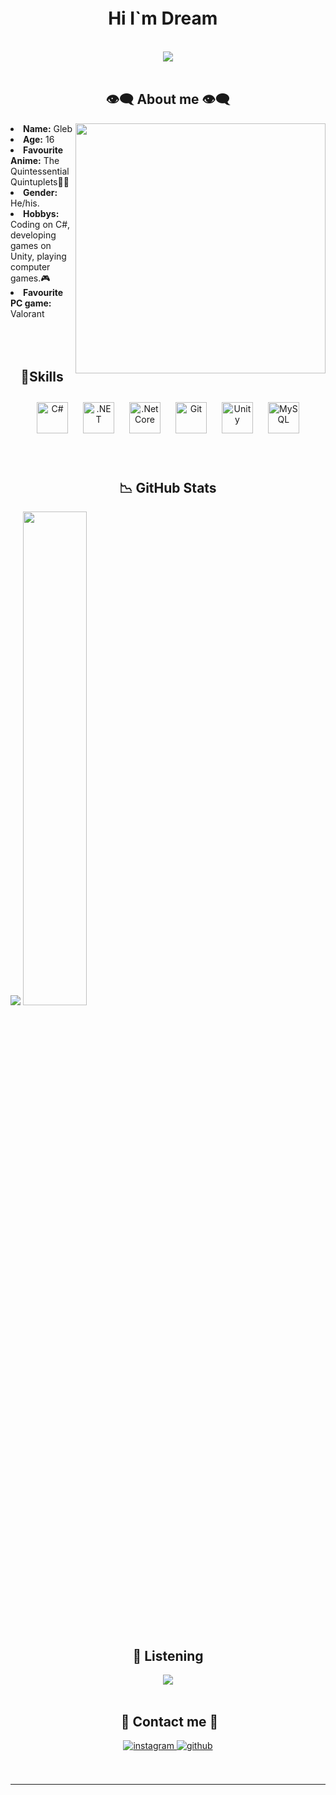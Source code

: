 <h1 align="center">Hi I`m Dream <img src="https://media.giphy.com/media/hvRJCLFzcasrR4ia7z/giphy.gif" width="10px" height="40px"></h1>
<body>
<br>
<div align="center">
<img src="https://c.tenor.com/TYT5K_OQgEoAAAAC/ngnl-no-game-no-life.gif">
</div>
<br>


<h2 align="center"> 👁️‍🗨️ About me 👁️‍🗨️ </h2>
<div>
<img src="https://64.media.tumblr.com/a82567c705b5b539faea5cde58b713a0/8bd05c1a7a681004-7c/s1280x1920/838f2ff2ed12602784b5730ac1b90cdfd7cc4596.gifv" align="right" width="400" >
<li>
<b>Name:</b> Gleb</li>
  <li><b>Age:</b> 16 </li>
<li>
<b>Favourite Anime:</b> The Quintessential Quintuplets👰🏻
</li>
<li>
<b>Gender:</b> He/his.
</li>
<li>
<b>Hobbys:</b> Coding on C#, developing games on Unity, playing computer games.🎮
</li>
<li>
  <b>Favourite PC game: </b> Valorant
</li>
<br>
</div>
<br>
<div>
<br/>  


<h2 align = "center"> 🔎Skills</h2>

<div align="center">  
<img style="margin: 10px" src="https://profilinator.rishav.dev/skills-assets/csharp-original.svg" alt="C#" height="50" />  
<img style="margin: 10px" src="https://profilinator.rishav.dev/skills-assets/dot-net-original-wordmark.svg" alt=".NET" height="50" />  
<img style="margin: 10px" src="https://profilinator.rishav.dev/skills-assets/dotnetcore.png" alt=".Net Core" height="50" />  
<img style="margin: 10px" src="https://profilinator.rishav.dev/skills-assets/git-scm-icon.svg" alt="Git" height="50" />  
<img style="margin: 10px" src="https://profilinator.rishav.dev/skills-assets/unity.png" alt="Unity" height="50" />  
<img style="margin: 10px" src="https://profilinator.rishav.dev/skills-assets/mysql-original-wordmark.svg" alt="MySQL" height="50" />  
</div>
<br/>  
<br>

<h2 align = "center"> 📉 GitHub Stats</h2>
  
<div>
<img src="https://github-readme-stats.vercel.app/api?username=ItzDreamy&show_icons=true&count_private=true&hide_border=true" />  
<img style="width: 45%" src="https://github-readme-stats.vercel.app/api/top-langs/?username=ItzDreamy&hide_border=true&layout=compact" />  
</div>  

</div>  
</div>  
<br>
<br/>  
<h2 align = "center"> 🎵 Listening</h2>
<div align="center"><img src="https://spotify-github-profile.vercel.app/api/view?uid=iyqbhr53100t8c8e17b0ej1cx&cover_image=true&theme=natemoo-re&bar_color=53b14f&bar_color_cover=false" /></div>  
<br/>  
<h2 align ="center"> 📝 Contact me 📝</h2>
<div align="center">
<a href="https://instagram.com/dreaming.is.beautiful" target="_blank">
<img src=https://img.shields.io/badge/instagram-%23000000.svg?&style=for-the-badge&logo=instagram&logoColor=white alt=instagram style="margin-bottom: 5px;" />
</a>
<a href="https://github.com/ItzDreamy" target="_blank">
<img src=https://img.shields.io/badge/github-%2324292e.svg?&style=for-the-badge&logo=github&logoColor=white alt=github style="margin-bottom: 5px;" />
</a>  
</div>  
<br> 
</div>
<br> 
<hr>
